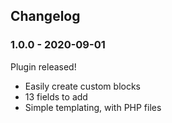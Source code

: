 ## Changelog ##

### 1.0.0 - 2020-09-01 ###

Plugin released!

* Easily create custom blocks
* 13 fields to add
* Simple templating, with PHP files
